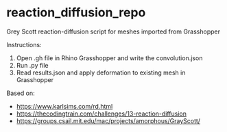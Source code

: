 # reaction_diffusion_repo
Grey Scott reaction-diffusion script for meshes imported from Grasshopper 

Instructions:
1. Open .gh file in Rhino Grasshopper and write the convolution.json 
2. Run .py file
3. Read results.json and apply deformation to existing mesh in Grasshopper 

Based on:
- https://www.karlsims.com/rd.html
- https://thecodingtrain.com/challenges/13-reaction-diffusion
- https://groups.csail.mit.edu/mac/projects/amorphous/GrayScott/
